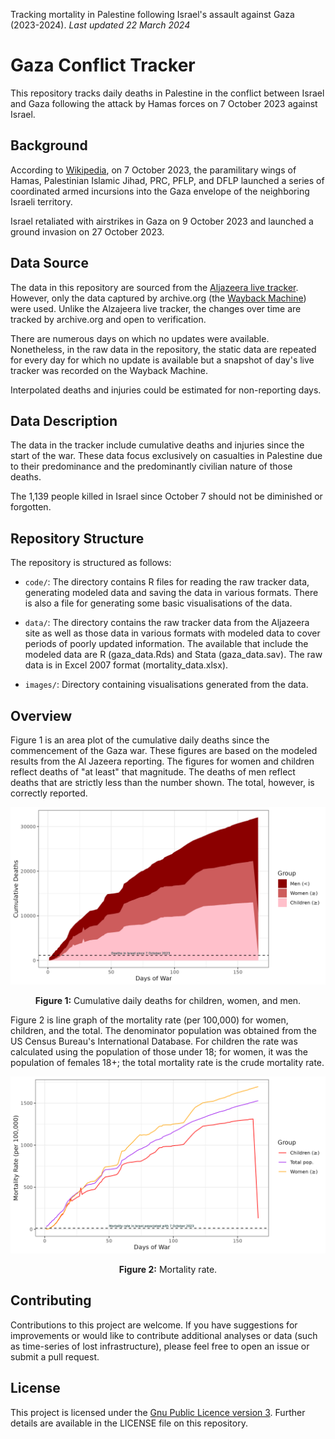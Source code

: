 Tracking mortality in Palestine following Israel's assault against Gaza (2023-2024). 
*Last updated 22 March 2024*

# Gaza Conflict Tracker

This repository tracks daily deaths in Palestine in the conflict between Israel and Gaza following the attack by Hamas forces on 7 October 2023 against Israel.

## Background

According to [Wikipedia](https://en.wikipedia.org/wiki/2023_Hamas-led_attack_on_Israel), on 7 October 2023, the paramilitary wings of Hamas, Palestinian Islamic Jihad, PRC, PFLP, and DFLP launched a series of coordinated armed incursions into the Gaza envelope of the neighboring Israeli territory.

Israel retaliated with airstrikes in Gaza on 9 October 2023 and launched a ground invasion on 27 October 2023.

## Data Source

The data in this repository are sourced from the [Aljazeera live tracker](https://www.aljazeera.com/news/longform/2023/10/9/israel-hamas-war-in-maps-and-charts-live-tracker). However, only the data captured by archive.org (the [Wayback Machine](https://web.archive.org/web/20240000000000*/https://www.aljazeera.com/news/longform/2023/10/9/israel-hamas-war-in-maps-and-charts-live-tracker)) were used. Unlike the Alzajeera live tracker, the changes over time are tracked by archive.org and open to verification.

There are numerous days on which no updates were available. Nonetheless, in the raw data in the repository, the static data are repeated for every day for which no update is available but a snapshot of day's live tracker was recorded on the Wayback Machine.

Interpolated deaths and injuries could be estimated for non-reporting days.

## Data Description

The data in the tracker include cumulative deaths and injuries since the start of the war. These data focus exclusively on casualties in Palestine due to their predominance and the predominantly civilian nature of those deaths.

The 1,139 people killed in Israel since October 7 should not be diminished or forgotten.

## Repository Structure

The repository is structured as follows:
- `code/`: The directory contains R files for reading the raw tracker data, generating modeled data and saving the data in various formats. There is also a file for generating some basic visualisations of the data.
- `data/`: The directory contains the raw tracker data from the Aljazeera site as well as those data in various formats with modeled data to cover periods of poorly updated information. The available that include the modeled data are R (gaza_data.Rds) and Stata (gaza_data.sav). The raw data is in Excel 2007 format (mortality_data.xlsx).

- `images/`: Directory containing visualisations generated from the data.

## Overview

Figure 1 is an area  plot of the cumulative daily deaths since the commencement of the 
Gaza war. These figures are based on the modeled results from the Al Jazeera 
reporting.  The figures for women and children reflect deaths of "at least" that
magnitude. The deaths of men reflect deaths that are strictly less than the 
number shown.  The total, however, is correctly reported.

![Image1](images/cumulative_deaths.png)
<p align="center">
<strong>Figure 1:</strong> Cumulative daily deaths for children, women, and men.
</p>


Figure 2 is line graph of the mortality rate (per 100,000) for women, children,
and the total. The denominator population was obtained from the US Census Bureau's
International Database. For children the rate was calculated using the population
of those under 18; for women, it was the population of females 18+; the total
mortality rate is the crude mortality rate.

![Image2](images/mortality_rates.png)
<p align="center">
<strong>Figure 2:</strong> Mortality rate.
</p>

## Contributing

Contributions to this project are welcome. If you have suggestions for improvements or would like to contribute additional analyses or data (such as time-series of lost infrastructure), please feel free to open an issue or submit a pull request.

## License

This project is licensed under the [Gnu Public Licence version 3](https://www.gnu.org/licenses/quick-guide-gplv3.html). Further details are available in the LICENSE file on this repository.
